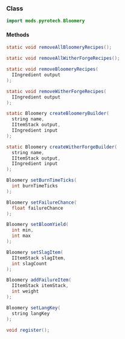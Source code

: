 ### Class

```java
import mods.pyrotech.Bloomery
```

#### Methods

```java
static void removeAllBloomeryRecipes();
```


```java
static void removeAllWitherForgeRecipes();
```


```java
static void removeBloomeryRecipes(
  IIngredient output
);
```


```java
static void removeWitherForgeRecipes(
  IIngredient output
);
```


```java
static Bloomery createBloomeryBuilder(
  string name, 
  IItemStack output, 
  IIngredient input
);
```


```java
static Bloomery createWitherForgeBuilder(
  string name, 
  IItemStack output, 
  IIngredient input
);
```

```java
Bloomery setBurnTimeTicks(
  int burnTimeTicks
);
```


```java
Bloomery setFailureChance(
  float failureChance
);
```


```java
Bloomery setBloomYield(
  int min, 
  int max
);
```


```java
Bloomery setSlagItem(
  IItemStack slagItem, 
  int slagCount
);
```


```java
Bloomery addFailureItem(
  IItemStack itemStack, 
  int weight
);
```


```java
Bloomery setLangKey(
  string langKey
);
```


```java
void register();
```

